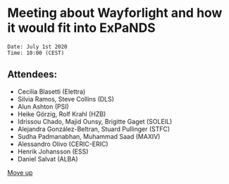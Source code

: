 # Meeting about Wayforlight and how it would fit into ExPaNDS

```
Date: July 1st 2020
Time: 10:00 (CEST)
```

## Attendees: 
- Cecilia Blasetti (Elettra)
- Silvia Ramos, Steve Collins (DLS)
- Alun Ashton (PSI)
- Heike Görzig, Rolf Krahl (HZB)
- Idrissou Chado, Majid Ounsy, Brigitte Gaget (SOLEIL)
- Alejandra González-Beltran, Stuard Pullinger (STFC)
- Sudha Padmanabhan, Muhammad Saad (MAXIV)
- Alessandro Olivo (CERIC-ERIC)
- Henrik Johansson (ESS)
- Daniel Salvat (ALBA)

[Move up](../)

